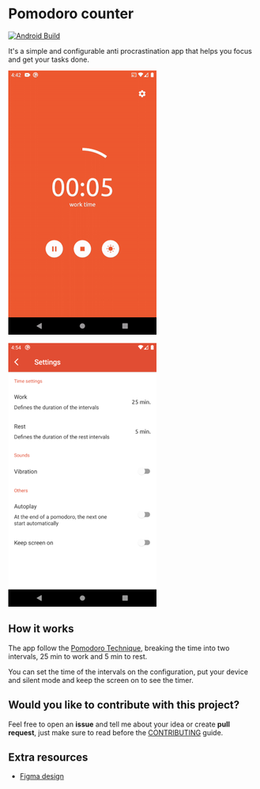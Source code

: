 # Pomodoro counter 
[![Android Build](https://github.com/emenjivar/pomodoro-scheduler/actions/workflows/android_build.yml/badge.svg)](https://github.com/emenjivar/pomodoro-scheduler/actions/workflows/android_build.yml)

It's a simple and configurable anti procrastination app that helps you focus and get your tasks done.

![preview](.github/images/preview.gif)

![settings](.github/images/settings.png)

## How it works
The app follow the [Pomodoro Technique](https://en.wikipedia.org/wiki/Pomodoro_Technique), breaking the time into two intervals, 25 min to work and 5 min to rest.

You can set the time of the intervals on the configuration, put your device and silent mode and keep the screen on to see the timer.

## Would you like to contribute with this project?
Feel free to open an **issue** and tell me about your idea or create **pull request**, just make sure to read before the [CONTRIBUTING](CONTRIBUTING.md) guide.

## Extra resources
- [Figma design](https://www.figma.com/file/Y6oJ51KCgG7vcZNQN8ZDu0/Pomodoro)

